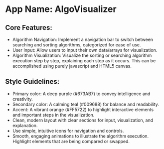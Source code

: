 # **App Name**: AlgoVisualizer

## Core Features:

- Algorithm Navigation: Implement a navigation bar to switch between searching and sorting algorithms, categorized for ease of use.
- User Input: Allow users to input their own data/arrays for visualization.
- Algorithm Visualization: Visualize the sorting or searching algorithm execution step by step, explaining each step as it occurs. This can be accomplished using purely javascript and HTML5 canvas.

## Style Guidelines:

- Primary color: A deep purple (#673AB7) to convey intelligence and creativity.
- Secondary color: A calming teal (#009688) for balance and readability.
- Accent: A vibrant orange (#FF5722) to highlight interactive elements and important steps in the visualization.
- Clean, modern layout with clear sections for input, visualization, and explanation.
- Use simple, intuitive icons for navigation and controls.
- Smooth, engaging animations to illustrate the algorithm execution. Highlight elements that are being compared or swapped.